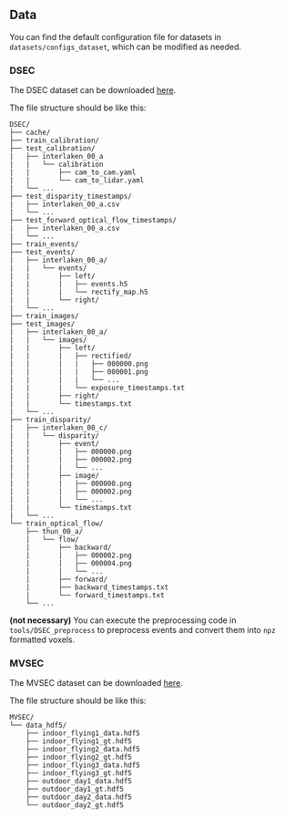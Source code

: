 ## Data

You can find the default configuration file for datasets in `datasets/configs_dataset`, which can be modified as needed.

### DSEC

The DSEC dataset can be downloaded [here](https://dsec.ifi.uzh.ch/dsec-datasets/download/).

The file structure should be like this:

```
DSEC/
├── cache/
├── train_calibration/
├── test_calibration/
|   ├── interlaken_00_a
|   |   └── calibration
|   |       ├── cam_to_cam.yaml
|   |       └── cam_to_lidar.yaml
|   └── ...
├── test_disparity_timestamps/
|   ├── interlaken_00_a.csv
|   └── ...
├── test_forward_optical_flow_timestamps/
|   ├── interlaken_00_a.csv
|   └── ...
├── train_events/
├── test_events/
|   ├── interlaken_00_a/
|   |   └── events/
|   |       ├── left/
|   |       |   ├── events.h5
|   |       |   └── rectify_map.h5
|   |       └── right/
|   └── ...
├── train_images/
├── test_images/
|   ├── interlaken_00_a/
|   |   └── images/
|   |       ├── left/
|   |       |   ├── rectified/
|   |       |   |   ├── 000000.png
|   |       |   |   ├── 000001.png
|   |       |   |   └── ...
|   |       |   └── exposure_timestamps.txt
|   |       ├── right/
|   |       └── timestamps.txt
|   └── ...
├── train_disparity/
|   ├── interlaken_00_c/
|   |   └── disparity/
|   |       ├── event/
|   |       |   ├── 000000.png
|   |       |   ├── 000002.png
|   |       |   └── ...
|   |       ├── image/
|   |       |   ├── 000000.png
|   |       |   ├── 000002.png
|   |       |   └── ...
|   |       └── timestamps.txt
|   └── ...
└── train_optical_flow/
    ├── thun_00_a/
    |   └── flow/
    |       ├── backward/
    |       |   ├── 000002.png
    |       |   ├── 000004.png
    |       |   └── ...
    |       ├── forward/
    |       ├── backward_timestamps.txt
    |       └── forward_timestamps.txt
    └── ...
```

**(not necessary)** You can execute the preprocessing code in `tools/DSEC_preprocess` to preprocess events and convert them into `npz` formatted voxels.

### MVSEC

The MVSEC dataset can be downloaded [here](https://daniilidis-group.github.io/mvsec/download/#hdf5-files).

The file structure should be like this:

```
MVSEC/
└── data_hdf5/
    ├── indoor_flying1_data.hdf5
    ├── indoor_flying1_gt.hdf5
    ├── indoor_flying2_data.hdf5
    ├── indoor_flying2_gt.hdf5
    ├── indoor_flying3_data.hdf5
    ├── indoor_flying3_gt.hdf5
    ├── outdoor_day1_data.hdf5
    ├── outdoor_day1_gt.hdf5
    ├── outdoor_day2_data.hdf5
    └── outdoor_day2_gt.hdf5
```
